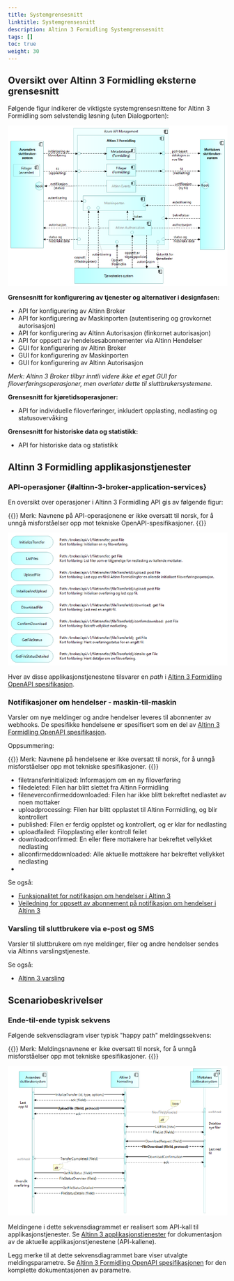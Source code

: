 ```yaml
---
title: Systemgrensesnitt
linktitle: Systemgrensesnitt
description: Altinn 3 Formidling Systemgrensesnitt
tags: []
toc: true
weight: 30
---
```


## Oversikt over Altinn 3 Formidling eksterne grensesnitt
Følgende figur indikerer de viktigste systemgrensesnittene for Altinn 3 Formidling som selvstendig løsning (uten Dialogporten):

![Oversiktover eksterne grensesnitt for Altinn 3 Formidling som selvstendig løsning](altinn3-broker-standalone-interfaces-overview.nb.png "Oversiktover eksterne grensesnitt for Altinn 3 Formidling som selvstendig løsning")

<!--
*TIP: The details of the interfaces are not shown by the image as
such, however the image hyperlinks to a clickable web version with further details.*
-->

__Grensesnitt for konfigurering av tjenester og alternativer i designfasen:__

<!-- Erik, lenke til API/Swagger-spec. også for API for configuration of Altinn Broker -->

* API for konfigurering av Altinn Broker
* API for konfigurering av Maskinporten (autentisering og grovkornet autorisasjon)
* API for konfigurering av Altinn Autorisasjon (finkornet autorisasjon)
* API for oppsett av hendelsesabonnementer via Altinn Hendelser
* GUI for konfigurering av Altinn Broker
* GUI for konfigurering av Maskinporten
* GUI for konfigurering av Altinn Autorisasjon

<!--
  Erik [13:39] Fatland, Ragnar Inge
https://docs.altinn.studio/authorization/modules/resourceregistry/studio/
Ressurs Admin Altinn Studio – Altinn
Ressursregisteret tilbyr API for alle typer håndtering av ressurser. I tilegg kan man  som del av Altinn studio kan administrere ressursene.
-->

_Merk: Altinn 3 Broker tilbyr inntli videre ikke et eget GUI for filoverføringsoperasjoner, 
men overlater dette til sluttbrukersystemene._


__Grensesnitt for kjøretidsoperasjoner:__

* API for individuelle filoverføringer, inkludert opplasting, nedlasting og statusovervåking

__Grensesnitt for historiske data og statistikk:__

* API for historiske data og statistikk


<!--

### Authorizarions interfaces


## Altinn 3 Broker File Transfer Interfaces


### Event Subscriptions
See https://docs.altinn.studio/events/subscribe-to-events/developer-guides/setup-subscription/


TBD.

### User Interfaces

Altinn 3 Broker does not currently provide a GUI for file transfer operations, but relies om End User System GUIs.

-->

## Altinn 3 Formidling applikasjonstjenester

### API-operasjoner {#altinn-3-broker-application-services}
En oversikt over operasjoner i Altinn 3 Formidling API gis av følgende figur:

{{<notice warning>}} <!-- info -->
Merk: Navnene på API-operasjonene er ikke oversatt til norsk, for å unngå misforståelser opp mot tekniske OpenAPI-spesifikasjoner.
{{</notice>}}

![Altinn 3 Formidling applikasjonstjenester](altinn3-broker-application-services.nb.png "Altinn 3 Formidling applikasjonstjenester")

Hver av disse applikasjonstjenestene tilsvarer en _path_ i [Altinn 3 Formidling OpenAPI spesifikasjon][Altinn 3 Broker OpenAPI specifications].


### Notifikasjoner om hendelser - maskin-til-maskin

Varsler om nye meldinger og andre hendelser leveres til abonnenter av webhooks. 
De spesifikke hendelsene er spesifisert som en del av 
[Altinn 3 Formidling OpenAPI spesifikasjon][Altinn 3 Broker OpenAPI specifications]. 

Oppsummering:

{{<notice warning>}} <!-- info -->
Merk: Navnene på hendelsene er ikke oversatt til norsk, for å unngå misforståelser opp mot tekniske spesifikasjoner.
{{</notice>}}

* filetransferinitialized: Informasjom om en ny filoverføring
* filedeleted: Filen har blitt slettet fra Altinn Formidling
* fileneverconfirmeddownloaded: Filen har ikke blitt bekreftet nedlastet av noen mottaker
* uploadprocessing: Filen har blitt opplastet til Altinn Formidling, og blir kontrollert
* published: Filen er ferdig opplstet og kontrollert, og er klar for nedlasting
* uploadfailed: Filopplasting eller kontroll feilet
* downloadconfirmed: En eller flere mottakere har bekreftet vellykket nedlasting
* allconfirmeddownloaded: Alle aktuelle mottakere har bekreftet vellykket nedlasting
* 
Se også:

* [Funksjonalitet for notifikasjon om hendelser i Altinn 3](https://docs.altinn.studio/events/)
* [Veiledning for oppsett av abonnement på notifikasjon om hendelser i Altinn 3](https://docs.altinn.studio/events/subscribe-to-events/developer-guides/setup-subscription/)


<!--
Webhooks are a way for an app or a service to provide real-time information to other apps or services. They are used to trigger automatic reactions or notifications when specific events occur. Essentially, a webhook sends an HTTP POST request to a specified URL in response to an event — for example, when a new record is added to a database, or a user completes a purchase.

How Webhooks Work:
1. Event Occurrence: A webhook is configured to listen for certain events in a source application (e.g., a new post on a blog, a new payment received, a new user registration).
2. Notification: When the specified event occurs, the source application generates an HTTP POST request. This request contains information or data related to the event, formatted in a way that the receiving application expects (usually as JSON or XML).
3. Listener: The target application (or a server-side script) listens for incoming POST requests on a specified URL (the webhook URL).
4. Action: Once the target application receives the data, it can use it to perform an action, update its own database, send a notification, or trigger other workflows.

Advantages of Webhooks:
* Real-Time: Webhooks provide a mechanism for real-time data transfer and event handling, as opposed to traditional polling mechanisms where an application repeatedly checks for updates at regular intervals.
* Efficient: They are more efficient than polling because they only send data when there is an actual event, reducing unnecessary network traffic and server load.
* Customizable: Webhooks can be configured to listen for specific events, making them highly customizable and flexible for various use cases.

Considerations:
* Security: Since webhooks involve sending data from one service to another, they need to be secured to prevent unauthorized access or data interception. This often involves validating the incoming requests and using HTTPS for encryption.
* Error Handling: The receiving application needs to be capable of handling errors or exceptions that may occur during data processing. This includes dealing with malformed data, service downtime, or network issues.
* Infrastructure: The server that receives the webhook must be set up to handle potentially high volumes of incoming HTTP requests and process them efficiently.
-->


### Varsling til sluttbrukere via e-post og SMS

Varsler til sluttbrukere om nye meldinger, filer og andre hendelser sendes via Altinns varslingstjeneste.

Se også:

* [Altinn 3 varsling](https://docs.altinn.studio/notifications/)


## Scenariobeskrivelser

### Ende-til-ende typisk sekvens

Følgende sekvensdiagram viser typisk "happy path" meldingssekvens:  

{{<notice warning>}} <!-- info -->
Merk: Meldingsnavnene er ikke oversatt til norsk, for å unngå misforståelser opp mot tekniske spesifikasjoner.
{{</notice>}}

![Sekvensdiagram for Altinn 3 Broker filoverføring (happy path)](altinn3-broker-file-transfer-sequence-diagram.nb.png "Sekvensdiagram for Altinn 3 Broker filoverføring (happy path)")

<!--
Note: Explanations for each arrow should match the online, clickable Archi version.
Issue: How to link to the specific OpenAPI specification of this particular API call?
-->


Meldingene i dette sekvensdiagrammet er realisert som API-kall til applikasjonstjenester.
Se [Altinn 3 applikasjonstjenester](#altinn-3-broker-application-services) for 
dokumentasjon av de aktuelle applikasjonstjenestene (API-kallene).

Legg merke til at dette sekvensdiagrammet bare viser utvalgte meldingsparametre.
Se [Altinn 3 Formidling OpenAPI spesifikasjonen][Altinn 3 Broker OpenAPI specifications] 
for den komplette dokumentasjonen av parametre.

<!--
Here's a high level description of the message flow:

<span class="mark">Note: Details regarding authentication and
authorization not shown here.</span>


<!-- 4. CheckIfAvailableFiles: --

1. InitalizeTransfer (id, type, options): Initialize a new file transfer, indicating a message id, the type of message (Altinn resourceid) and any non-default selection of options.
2. UploadFile (fileId, protocol): Upload a file to the Broker filestore for an already initialized file transfer operation.
3. NewFileUploaded: ...
4. ListFiles (new):
5. FileList (fileIds):
6. DownloadRequest (fileId):
7. DownloadConfirmation:
8.  TransferCompleted (fileId): 
9.  GetFileStatus (fileId):
10. FileStatusOverview (fileId):
11. GetFileStatusDetailed: 
12. FileStatusDetails (fileId):
-->

<!--
### Exception scenarios
The following ... TBD ..

1. Failing upload
2. Failing download
3. Resuming a failed upload
4. Resuming a failed download

### Other scenarios

    Reporting sequence – service owner fetching statistics
    Reporting sequence –provider fetching statistics
    Reporting sequence –consumer fetching statistics
    File storage purging

-->


<!-- References within this document: -->
[Altinn 3 Broker OpenAPI specifications]: https://github.com/Altinn/altinn-broker/blob/main/altinn-broker-v1.json

<!-- Erik, lenk til Swagger-spec. : -->
